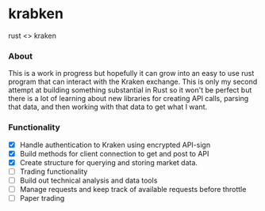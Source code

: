 
# krabken
rust &lt;> kraken
### About
This is a work in progress but hopefully it can grow into an easy to use rust program that can interact with the Kraken exchange. This is only my second attempt at building something substantial in Rust so it won't be perfect but there is a lot of learning about new libraries for creating API calls, parsing that data, and then working with that data to get what I want.

### Functionality
- [x] Handle authentication to Kraken using encrypted API-sign
- [x] Build methods for client connection to get and post to API
- [x] Create structure for querying and storing market data.
- [ ] Trading functionality
- [ ] Build out technical analysis and data tools
- [ ] Manage requests and keep track of available requests before throttle
- [ ] Paper trading